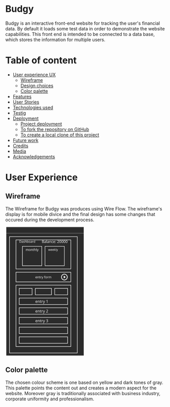 # Budgy

Budgy is an interactive front-end website for tracking the user's financial data. By default it loads some test data in order to demonstrate the website capabilities. This front end is intended to be connected to a data base, which stores the information for multiple users.

# Table of content 
- [User experience UX](#user-experience)
    - [Wireframe](#wireframe)
    - [Design choices](#design-choices)
    - [Color palette](#color-palette)
- [Features](#features)
- [User Stories](#user-stories)
- [Technologies used](#technologies-used)
- [Testig](#testing)
- [Deployment](#deployment)
    - [Project deployment](#project-deployment)
    - [To fork the repository on GitHub](#to-fork-the-repository-on-github)
    - [To create a local clone of this project](#to-create-a-local-clone-of-this-project)
- [Future work](#future-work)
- [Credits](#credits)
- [Media](#media)
- [Acknowledgements](#acknowledgements)


# User Experience
## Wireframe
The Wireframe for Budgy was produces using Wire Flow. The wireframe's display is for mobile divice and the final design has some changes that occured during the development process.

![50%](assets/images/wireframe.jpg)
## Color palette
The chosen colour scheme is one based on yellow and dark tones of gray. This palette points the content out and creates a modern aspect for the website. Moreover gray is traditionally associated with business industry, corporate uniformity and professionalism.


